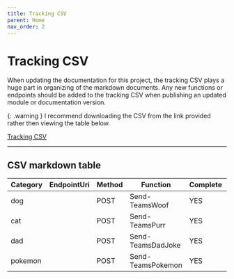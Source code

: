 ```yaml
---
title: Tracking CSV
parent: Home
nav_order: 2
---
```


# Tracking CSV

When updating the documentation for this project, the tracking CSV plays a huge part in organizing of the markdown documents. Any new functions or endpoints should be added to the tracking CSV when publishing an updated module or documentation version.

{: .warning }
I recommend downloading the CSV from the link provided rather then viewing the table below.

[Tracking CSV](https://github.com/Celerium/TeamsFun/blob/main/docs/Endpoints.csv)

---

## CSV markdown table

|Category|EndpointUri|Method|Function         |Complete|Notes|
|--------|-----------|------|-----------------|--------|-----|
|dog     |           |POST  |Send-TeamsWoof   |YES     |     |
|cat     |           |POST  |Send-TeamsPurr   |YES     |     |
|dad     |           |POST  |Send-TeamsDadJoke|YES     |     |
|pokemon |           |POST  |Send-TeamsPokemon|YES     |     |
